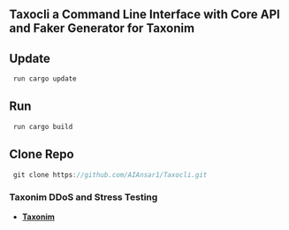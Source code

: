 ## Taxocli a Command Line Interface  with Core API and Faker Generator for Taxonim




## Update

```rust
 run cargo update
```

## Run

```rust
 run cargo build
```

## Clone Repo

```rust
 git clone https://github.com/AIAnsar1/Taxocli.git
```


### Taxonim DDoS and Stress Testing

- **[Taxonim](https://github.com/AIAnsar1/Taxonim/)**
